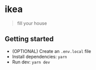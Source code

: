 # ikea

> fill your house

## Getting started

- (OPTIONAL) Create an `.env.local` file
- Install dependencies: `yarn`
- Run dev: `yarn dev`
